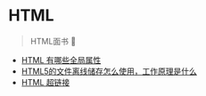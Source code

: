 # HTML

> HTML面书 📑

- [HTML 有哪些全局属性](./1.md)
- [HTML5的文件离线储存怎么使用，工作原理是什么](./2.md)
- [HTML 超链接](./3.md)
